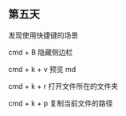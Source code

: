 ## 第五天

发现使用快捷键的场景

cmd + B 隐藏侧边栏

cmd + k + v 预览 md

cmd + k + r 打开文件所在的文件夹

cmd + k + p 复制当前文件的路径
